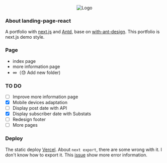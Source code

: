 <p align="center">
  <img alt="Logo" src="https://cdn.jsdelivr.net/gh/vinceying/static@main/images/20210405205551.png">
</p>

### About landing-page-react

A portfolio with [next.js](https://nextjs.org/) and [Antd](https://ant.design/), base on [with-ant-design](https://github.com/vercel/next.js/tree/canary/examples/with-ant-design). This portfolio is next.js demo style. 

### Page

- index page
- more information page
- ∞（😓 Add new folder)

### TO DO

- [ ] Improve more information page
- [x] Mobile devices adaptation
- [ ] Display post date with API
- [x] Display subscriber date with Substats
- [ ] Redesign footer 
- [ ] More pages

### Deploy

The static deploy [Vercel](https://vercel.com/). About `next export`, there are some wrong with it. I don't know how to export it. This [issue](https://github.com/vercel/next.js/issues/6384)  show more error information.